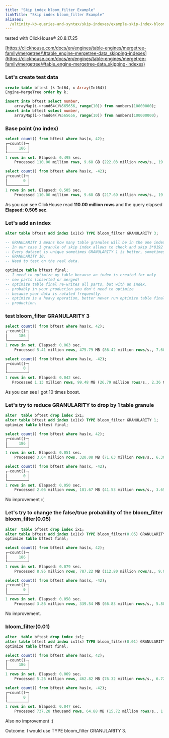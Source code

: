 ```yaml
---
title: "Skip index bloom_filter Example"
linkTitle: "Skip index bloom_filter Example"
aliases:
  /altinity-kb-queries-and-syntax/skip-indexes/example-skip-index-bloom_filter-and-array-column
---
```


tested with ClickHouse® 20.8.17.25

[https://clickhouse.com/docs/en/engines/table-engines/mergetree-family/mergetree/\#table_engine-mergetree-data_skipping-indexes](https://clickhouse.com/docs/en/engines/table-engines/mergetree-family/mergetree/#table_engine-mergetree-data_skipping-indexes)

### Let's create test data

```sql
create table bftest (k Int64, x Array(Int64))
Engine=MergeTree order by k;

insert into bftest select number,
    arrayMap(i->rand64()%565656, range(10)) from numbers(10000000);
insert into bftest select number,
    arrayMap(i->rand64()%565656, range(10)) from numbers(100000000);
```

### Base point (no index)

```sql
select count() from bftest where has(x, 42);
┌─count()─┐
│     186 │
└─────────┘
1 rows in set. Elapsed: 0.495 sec.
    Processed 110.00 million rows, 9.68 GB (222.03 million rows/s., 19.54 GB/s.)

select count() from bftest where has(x, -42);
┌─count()─┐
│       0 │
└─────────┘
1 rows in set. Elapsed: 0.505 sec.
    Processed 110.00 million rows, 9.68 GB (217.69 million rows/s., 19.16 GB/s.)
```

As you can see ClickHouse read **110.00 million rows** and the query elapsed **Elapsed: 0.505 sec**.

### Let's add an index

```sql
alter table bftest add index ix1(x) TYPE bloom_filter GRANULARITY 3;

-- GRANULARITY 3 means how many table granules will be in the one index granule
-- In our case 1 granule of skip index allows to check and skip 3*8192 rows.
-- Every dataset is unique sometimes GRANULARITY 1 is better, sometimes
-- GRANULARITY 10.
-- Need to test on the real data.

optimize table bftest final;
-- I need to optimize my table because an index is created for only
-- new parts (inserted or merged)
-- optimize table final re-writes all parts, but with an index.
-- probably in your production you don't need to optimize
-- because your data is rotated frequently.
-- optimize is a heavy operation, better never run optimize table final in a
-- production.
```

### test bloom_filter GRANULARITY 3

```sql
select count() from bftest where has(x, 42);
┌─count()─┐
│     186 │
└─────────┘
1 rows in set. Elapsed: 0.063 sec.
    Processed 5.41 million rows, 475.79 MB (86.42 million rows/s., 7.60 GB/s.)

select count() from bftest where has(x, -42);
┌─count()─┐
│       0 │
└─────────┘
1 rows in set. Elapsed: 0.042 sec.
   Processed 1.13 million rows, 99.48 MB (26.79 million rows/s., 2.36 GB/s.)
```

As you can see I got 10 times boost.

### Let's try to reduce GRANULARITY to drop by 1 table granule

```sql
alter  table bftest drop index ix1;
alter table bftest add index ix1(x) TYPE bloom_filter GRANULARITY 1;
optimize table bftest final;

select count() from bftest where has(x, 42);
┌─count()─┐
│     186 │
└─────────┘
1 rows in set. Elapsed: 0.051 sec.
    Processed 3.64 million rows, 320.08 MB (71.63 million rows/s., 6.30 GB/s.)

select count() from bftest where has(x, -42);
┌─count()─┐
│       0 │
└─────────┘
1 rows in set. Elapsed: 0.050 sec.
    Processed 2.06 million rows, 181.67 MB (41.53 million rows/s., 3.65 GB/s.)
```

No improvement :(

### Let's try to change the false/true probability of the bloom_filter bloom_filter(0.05)

```sql
alter  table bftest drop index ix1;
alter table bftest add index ix1(x) TYPE bloom_filter(0.05) GRANULARITY 3;
optimize table bftest final;

select count() from bftest where has(x, 42);
┌─count()─┐
│     186 │
└─────────┘
1 rows in set. Elapsed: 0.079 sec.
    Processed 8.95 million rows, 787.22 MB (112.80 million rows/s., 9.93 GB/s.)

select count() from bftest where has(x, -42);
┌─count()─┐
│       0 │
└─────────┘
1 rows in set. Elapsed: 0.058 sec.
    Processed 3.86 million rows, 339.54 MB (66.83 million rows/s., 5.88 GB/s.)
```

No improvement.

### bloom_filter(0.01)

```sql
alter  table bftest drop index ix1;
alter table bftest add index ix1(x) TYPE bloom_filter(0.01) GRANULARITY 3;
optimize table bftest final;

select count() from bftest where has(x, 42);
┌─count()─┐
│     186 │
└─────────┘
1 rows in set. Elapsed: 0.069 sec.
    Processed 5.26 million rows, 462.82 MB (76.32 million rows/s., 6.72 GB/s.)

select count() from bftest where has(x, -42);
┌─count()─┐
│       0 │
└─────────┘
1 rows in set. Elapsed: 0.047 sec.
    Processed 737.28 thousand rows, 64.88 MB (15.72 million rows/s., 1.38 GB/s.)
```

Also no improvement :(

Outcome: I would use TYPE bloom_filter GRANULARITY 3.

